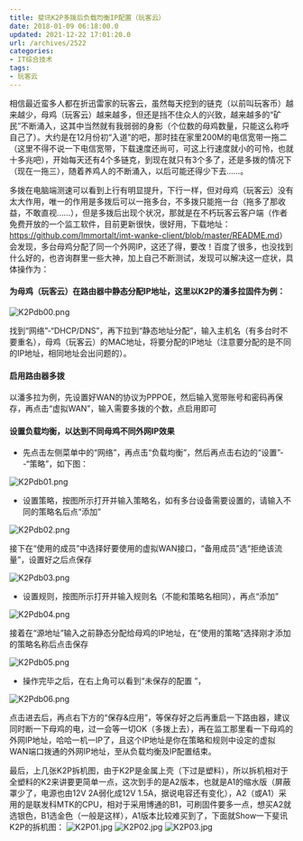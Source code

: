 ```yaml
---
title: 斐讯K2P多拨后负载均衡IP配置（玩客云）
date: 2018-01-09 06:18:00.0
updated: 2021-12-22 17:01:20.0
url: /archives/2522
categories: 
- IT综合技术
tags: 
- 玩客云
---
```


相信最近蛮多人都在折迅雷家的玩客云，虽然每天挖到的链克（以前叫玩客币）越来越少，母鸡（玩客云）越来越多，但还是挡不住众人的兴致，越来越多的“矿民”不断涌入，这其中当然就有我弱弱的身影（个位数的母鸡数量，只能这么称呼自己了）。大约是在12月份初“入道”的吧，那时挂在家里200M的电信宽带一拖二（这里不得不说一下电信宽带，下载速度还尚可，可这上行速度就小的可怜，也就十多兆吧），开始每天还有4个多链克，到现在就只有3个多了，还是多拨的情况下（现在一拖三），随着养鸡人的不断涌入，以后可能还得少下去……。

多拨在电脑端测速可以看到上行有明显提升，下行一样，但对母鸡（玩客云）没有太大作用，唯一的作用是多拨后可以一拖多台，不多拨只能拖一台（拖多了那收益，不敢直视……），但是多拨后出现个状况，那就是在不朽玩客云客户端（作者免费开放的一个监工软件，目前更新很快，很好用，下载地址：<a href="https://github.com/Immortalt/imt-wanke-client/blob/master/README.md"></a><a href="https://github.com/Immortalt/imt-wanke-client/blob/master/README.md">https://github.com/Immortalt/imt-wanke-client/blob/master/README.md</a>）
会发现，多台母鸡分配了同一个外网IP，这还了得，要改！百度了很多，也没找到什么好的，也咨询群里一些大神，加上自己不断测试，发现可以解决这一症状，具体操作为：
<h4>为母鸡（玩客云）在路由器中静态分配IP地址，这里以K2P的潘多拉固件为例：</h4>
<img src="https://api.uu126.cn/usr/uploads/2018/01/3630395412.png" alt="K2Pdb00.png" title="K2Pdb00.png">

找到“网络”-“DHCP/DNS”，再下拉到“静态地址分配”，输入主机名（有多台时不要重名），母鸡（玩客云）的MAC地址，将要分配的IP地址（注意要分配的是不同的IP地址，相同地址会出问题的）。
<h4>启用路由器多拨</h4>
以潘多拉为例，先设置好WAN的协议为PPPOE，然后输入宽带账号和密码再保存，再点击“虚拟WAN”，输入需要多拨的个数，点启用即可
<h4>设置负载均衡，以达到不同母鸡不同外网IP效果</h4>
<ul>
 	<li>先点击左侧菜单中的“网络”，再点击“负载均衡”，然后再点击右边的“设置”--“策略”，如下图：</li>
</ul>
<img src="https://api.uu126.cn/usr/uploads/2018/01/2984377646.png" alt="K2Pdb01.png" title="K2Pdb01.png">
<ul>
 	<li>设置策略，按图所示打开并输入策略名，如有多台设备需要设置的，请输入不同的策略名后点“添加”</li>
</ul>
<img src="https://api.uu126.cn/usr/uploads/2018/01/3885837336.png" alt="K2Pdb02.png" title="K2Pdb02.png">

接下在“使用的成员”中选择好要使用的虚拟WAN接口，“备用成员”选“拒绝该流量”，设置好之后点保存

<img src="https://api.uu126.cn/usr/uploads/2018/01/3680034632.png" alt="K2Pdb03.png" title="K2Pdb03.png">
<ul>
 	<li>设置规则，按图所示打开并输入规则名（不能和策略名相同），再点“添加”</li>
</ul>
<img src="https://api.uu126.cn/usr/uploads/2018/01/2276279002.png" alt="K2Pdb04.png" title="K2Pdb04.png">

接着在“源地址”输入之前静态分配给母鸡的IP地址，在“使用的策略”选择刚才添加的策略名称后点击保存

<img src="https://api.uu126.cn/usr/uploads/2018/01/2685667239.png" alt="K2Pdb05.png" title="K2Pdb05.png">
<ul>
 	<li>操作完毕之后，在右上角可以看到“未保存的配置 ”，</li>
</ul>
<img src="https://api.uu126.cn/usr/uploads/2018/01/4192590036.png" alt="K2Pdb06.png" title="K2Pdb06.png">

点击进去后，再点右下方的“保存&amp;应用”，等保存好之后再重启一下路由器，建议同时断一下母鸡的电，过一会等一切OK（多拨上去），再在监工那里看一下母鸡的外网IP地址，哈哈一机一IP了，且这个IP地址是你在策略和规则中设定的虚拟WAN端口拨通的外网IP地址，至从负载均衡及IP配置结束。

最后，上几张K2P拆机图，由于K2P是金属上壳（下过是塑料），所以拆机相对于全塑料的K2来讲要更简单一点，这次到手的是A2版本，也就是A1的缩水版（屏蔽罩少了，电源也由12V 2A弱化成12V 1.5A，据说电容还有变化），A2（或A1）采用的是联发科MTK的CPU，相对于采用博通的B1，可刷固件要多一点，想买A2就选银色，B1选金色（一般是这样），A1版本比较难买到了，下面就Show一下斐讯K2P的拆机图：
<img src="https://api.uu126.cn/usr/uploads/2018/01/1926935247.jpg" alt="K2P01.jpg" title="K2P01.jpg">
<img src="https://api.uu126.cn/usr/uploads/2018/01/1301512665.jpg" alt="K2P02.jpg" title="K2P02.jpg">
<img src="https://api.uu126.cn/usr/uploads/2018/01/252314053.jpg" alt="K2P03.jpg" title="K2P03.jpg">